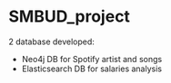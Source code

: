 # SMBUD_project

2 database developed:
- Neo4j DB for Spotify artist and songs
- Elasticsearch DB for salaries analysis 
